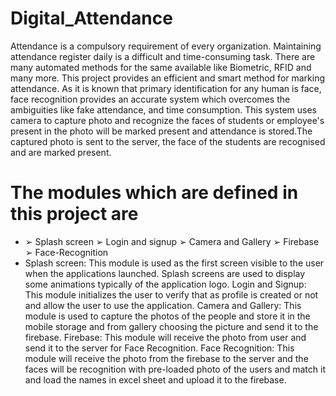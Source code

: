 # Digital_Attendance
Attendance is a compulsory requirement of every organization. Maintaining
attendance register daily is a difficult and time-consuming task. There are many
automated methods for the same available like Biometric, RFID and many more.
This project provides an efficient and smart method for marking attendance. As it is
known that primary identification for any human is face, face recognition provides
an accurate system which overcomes the ambiguities like fake attendance, and time
consumption. This system uses camera to capture photo and recognize the faces of
students or employee's present in the photo will be marked present and attendance is
stored.The captured photo is sent to the server, the face of the students are recognised
and are marked present.

# The modules which are defined in this project are
* ➢ Splash screen
➢ Login and signup
➢ Camera and Gallery
➢ Firebase
➢ Face-Recognition
* Splash screen:
This module is used as the first screen visible to the user when the
applications launched. Splash screens are used to display some
animations typically of the application logo.
Login and Signup:
This module initializes the user to verify that as profile is created or not and
allow the user to use the application.
Camera and Gallery:
This module is used to capture the photos of the people and store it in the
mobile storage and from gallery choosing the picture and send it to the
firebase.
Firebase:
This module will receive the photo from user and send it to the server for
Face Recognition.
Face Recognition:
This module will receive the photo from the firebase to the server and the
faces will be recognition with pre-loaded photo of the users and match it and
load the names in excel sheet and upload it to the firebase.

